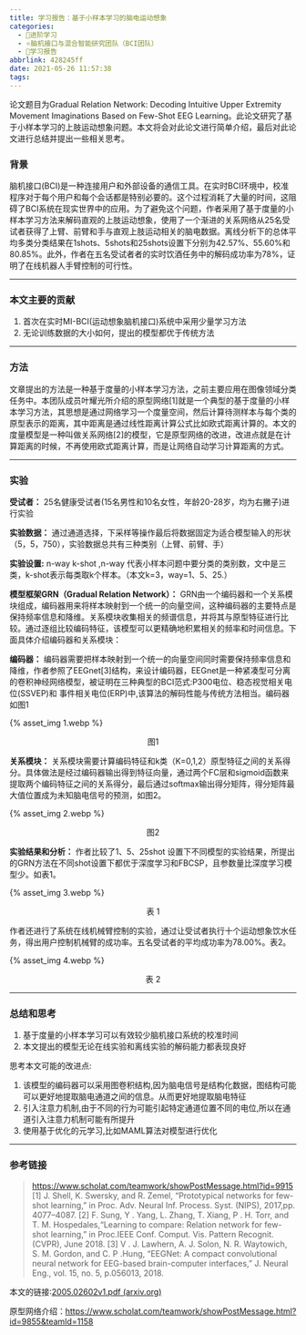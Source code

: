 ```yaml
---
title: 学习报告：基于小样本学习的脑电运动想象
categories:
  - 🌙进阶学习
  - ⭐脑机接口与混合智能研究团队（BCI团队）
  - 💫学习报告
abbrlink: 428245ff
date: 2021-05-26 11:57:38
tags:
---
```


论文题目为Gradual Relation Network: Decoding Intuitive Upper Extremity Movement Imaginations Based on Few-Shot EEG Learning。此论文研究了基于小样本学习的上肢运动想象问题。本文将会对此论文进行简单介绍，最后对此论文进行总结并提出一些相关思考。

### 背景

脑机接口(BCI)是一种连接用户和外部设备的通信工具。在实时BCI环境中，校准程序对于每个用户和每个会话都是特别必要的。这个过程消耗了大量的时间，这阻碍了BCI系统在现实世界中的应用。为了避免这个问题，作者采用了基于度量的小样本学习方法来解码直观的上肢运动想象，使用了一个渐进的关系网络从25名受试者获得了上臂、前臂和手与直观上肢运动相关的脑电数据。离线分析下的总体平均多类分类结果在1shots、5shots和25shots设置下分别为42.57%、55.60%和80.85%。此外，作者在五名受试者者的实时饮酒任务中的解码成功率为78%，证明了在线机器人手臂控制的可行性。

<!--more-->

***

### 本文主要的贡献

1. 首次在实时MI-BCI(运动想象脑机接口)系统中采用少量学习方法
2. 无论训练数据的大小如何，提出的模型都优于传统方法

***

### 方法

文章提出的方法是一种基于度量的小样本学习方法，之前主要应用在图像领域分类任务中。本团队成员叶耀光所介绍的原型网络[1]就是一个典型的基于度量的小样本学习方法，其思想是通过网络学习一个度量空间，然后计算待测样本与每个类的原型表示的距离，其中距离是通过线性距离计算公式比如欧式距离计算的。本文的度量模型是一种叫做关系网络[2]的模型，它是原型网络的改进，改进点就是在计算距离的时候，不再使用欧式距离计算，而是让网络自动学习计算距离的方式。

***

### 实验

**受试者：**
25名健康受试者(15名男性和10名女性，年龄20-28岁，均为右撇子)进行实验

**实验数据：**
通过通道选择，下采样等操作最后将数据固定为适合模型输入的形状（5，5，750），实验数据总共有三种类别（上臂、前臂、手）

**实验设置:**
n-way k-shot ,n-way 代表小样本问题中要分类的类别数，文中是三类，k-shot表示每类取k个样本。（本文k=3，way=1、5、25.）

**模型框架GRN（Gradual Relation Network）：**
GRN由一个编码器和一个关系模块组成，编码器用来将样本映射到一个统一的向量空间，这种编码器的主要特点是保持频率信息和降维。关系模块收集相关的频谱信息，并将其与原型特征进行比较。通过逐组比较编码特征，该模型可以更精确地积累相关的频率和时间信息。下面具体介绍编码器和关系模块：

**编码器：**
编码器需要把样本映射到一个统一的向量空间同时需要保持频率信息和降维，作者参照了EEGnet[3]结构，来设计编码器，EEGnet是一种紧凑型可分离的卷积神经网络模型，被证明在三种典型的BCI范式:P300电位、稳态视觉相关电位(SSVEP)和 事件相关电位(ERP)中,该算法的解码性能与传统方法相当。编码器如图1

{% asset_img 1.webp %}
<div align='center'>图1</div>

**关系模块：**
关系模块需要计算编码特征和k类（K=0,1,2）原型特征之间的关系得分。具体做法是经过编码器输出得到特征向量，通过两个FC层和sigmoid函数来提取两个编码特征之间的关系得分，最后通过softmax输出得分矩阵，得分矩阵最大值位置成为未知脑电信号的预测，如图2。

{% asset_img 2.webp %}
<div align='center'>图2</div>

**实验结果和分析：**
作者比较了1、5、25shot 设置下不同模型的实验结果，所提出的GRN方法在不同shot设置下都优于深度学习和FBCSP，且参数量比深度学习模型少。如表1。

{% asset_img 3.webp %}
<div align='center'>表 1</div>

作者还进行了系统在线机械臂控制的实验，通过让受试者执行十个运动想象饮水任务，得出用户控制机械臂的成功率。五名受试者的平均成功率为78.00%。表2。

{% asset_img 4.webp %}
<div align='center'>表 2</div>

***

### 总结和思考

1. 基于度量的小样本学习可以有效较少脑机接口系统的校准时间
2. 本文提出的模型无论在线实验和离线实验的解码能力都表现良好

思考本文可能的改进点:
1. 该模型的编码器可以采用图卷积结构,因为脑电信号是结构化数据，图结构可能可以更好地提取脑电通道之间的信息。从而更好地提取脑电特征
2. 引入注意力机制,由于不同的行为可能引起特定通道位置不同的电位,所以在通道引入注意力机制可能有所提升
3. 使用基于优化的元学习,比如MAML算法对模型进行优化

***

### 参考链接

> <https://www.scholat.com/teamwork/showPostMessage.html?id=9915>
> [1] J. Shell, K. Swersky, and R. Zemel, “Prototypical networks for few-shot learning,” in Proc. Adv. Neural Inf. Process. Syst. (NIPS), 2017,pp. 4077–4087.
> [2] F. Sung, Y . Yang, L. Zhang, T. Xiang, P . H. Torr, and T. M. Hospedales,“Learning to compare: Relation network for few-shot learning,” in Proc.IEEE Conf. Comput. Vis. Pattern Recognit. (CVPR), June 2018.
> [3] V . J. Lawhern, A. J. Solon, N. R. Waytowich, S. M. Gordon, and C. P .Hung, “EEGNet: A compact convolutional neural network for EEG-based brain-computer interfaces,” J. Neural Eng., vol. 15, no. 5, p.056013, 2018.

本文的链接:[2005.02602v1.pdf (arxiv.org)](https://arxiv.org/pdf/2005.02602v1.pdf)

原型网络介绍：<https://www.scholat.com/teamwork/showPostMessage.html?id=9855&teamId=1158>
